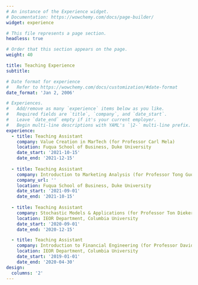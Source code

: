 ```yaml
---
# An instance of the Experience widget.
# Documentation: https://wowchemy.com/docs/page-builder/
widget: experience

# This file represents a page section.
headless: true

# Order that this section appears on the page.
weight: 40

title: Teaching Experience
subtitle:

# Date format for experience
#   Refer to https://wowchemy.com/docs/customization/#date-format
date_format: 'Jan 2, 2006'

# Experiences.
#   Add/remove as many `experience` items below as you like.
#   Required fields are `title`, `company`, and `date_start`.
#   Leave `date_end` empty if it's your current employer.
#   Begin multi-line descriptions with YAML's `|2-` multi-line prefix.
experience:
  - title: Teaching Assistant
    company: Value Creation in MarTech (for Professor Carl Mela)
    location: Fuqua School of Business, Duke University
    date_start: '2021-10-15'
    date_end: '2021-12-15'
        
  - title: Teaching Assistant
    company: Introduction to Marketing Analysis (for Professor Tong Guo)
    company_url: ''
    location: Fuqua School of Business, Duke University
    date_start: '2021-09-01'
    date_end: '2021-10-15'
    
  - title: Teaching Assistant
    company: Stochastic Models & Applications (for Professor Ton Dieker)
    location: IEOR Department, Columbia University
    date_start: '2020-09-01'
    date_end: '2020-12-15'    

  - title: Teaching Assistant
    company: Introduction to Financial Engineering (for Professor David Yao)
    location: IEOR Department, Columbia University
    date_start: '2019-01-01'
    date_end: '2020-04-30'
design:
  columns: '2'
---
```

